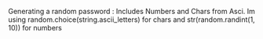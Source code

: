 
Generating a random password : Includes Numbers and Chars from Asci.
Im using random.choice(string.ascii_letters) for chars
and str(random.randint(1, 10)) for numbers
